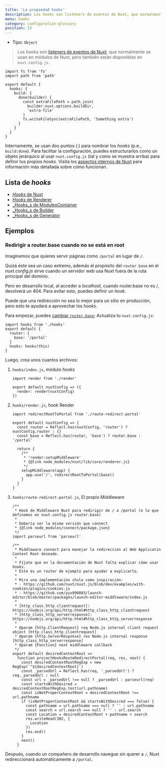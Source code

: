 ```yaml
---
title: 'La propiedad hooks'
description: Los hooks son listeners de eventos de Nuxt, que normalmente se usan en módulos de Nuxt, pero también están disponibles en `nuxt.config.js`.
menu: hooks
category: configuration-glossary
position: 13
---
```


- Tipo: `Object`

> Los hooks son [listeners de eventos de Nuxt](/docs/2.x/internals-glossary/internals), que normalmente se usan en módulos de Nuxt, pero también están disponibles en `nuxt.config.js`.

```js{}[nuxt.config.js]
import fs from 'fs'
import path from 'path'

export default {
  hooks: {
    build: {
      done(builder) {
        const extraFilePath = path.join(
          builder.nuxt.options.buildDir,
          'extra-file'
        )
        fs.writeFileSync(extraFilePath, 'Something extra')
      }
    }
  }
}
```

Internamente, se usan dos puntos (:) para nombrar los _hooks_ (p.e., `build:done`). Para facilitar la configuración, puedes estructurarlos como un objeto jerárquico al usar `nuxt.config.js` (tal y como se muestra arriba) para definir tus propios _hooks_. Visita los [aspectos internos de Nuxt](/docs/2.x/internals-glossary/internals) para información más detallada sobre cómo funcionan.

## Lista de _hooks_

- [_Hooks_ de Nuxt](/docs/2.x/internals-glossary/internals-renderer#hooks)
- [_Hooks_ de Renderer](/docs/2.x/internals-glossary/internals-renderer#hooks)
- [\_Hooks_s de ModulesContainer](/docs/2.x/internals-glossary/internals-module-container#hooks)
- [\_Hooks_s de Builder](/docs/2.x/internals-glossary/internals-builder#hooks)
- [\_Hooks_s de Generator](/docs/2.x/internals-glossary/internals-generator#hooks)

## Ejemplos

### Redirigir a router.base cuando no se está en root

Imaginemos que quieres servir páginas como `/portal` en lugar de `/`.

Quizá éste sea un caso extremo, además el propósito del `router.base` en el _nuxt.config.js_ sirve cuando un servidor web usa Nuxt fuera de la ruta principal del dominio.

Pero en desarrollo local, al acceder a _localhost_, cuando router.base no es /, devolverá un 404. Para evitar esto, puedes definir un _hook_.

Puede que una redirección no sea lo mejor para un sitio en producción, pero esto te ayudará a aprovechar los _hooks_.

Para empezar, puedes [cambiar `router.base`](/docs/2.x/configuration-glossary/configuration-router#base); Actualiza tu `nuxt.config.js`:

```js{}[nuxt.config.js]
import hooks from './hooks'
export default {
  router: {
    base: '/portal'
  }
  hooks: hooks(this)
}
```

Luego, crea unos cuantos archivos:

1. `hooks/index.js`, módulo _hooks_

   ```js{}[hooks/index.js]
   import render from './render'

   export default nuxtConfig => ({
     render: render(nuxtConfig)
   })
   ```

1. `hooks/render.js`, _hook_ Render

   ```js{}[hooks/render.js]
   import redirectRootToPortal from './route-redirect-portal'

   export default nuxtConfig => {
     const router = Reflect.has(nuxtConfig, 'router') ? nuxtConfig.router : {}
     const base = Reflect.has(router, 'base') ? router.base : '/portal'

     return {
       /**
        * 'render:setupMiddleware'
        * {@link node_modules/nuxt/lib/core/renderer.js}
        */
       setupMiddleware(app) {
         app.use('/', redirectRootToPortal(base))
       }
     }
   }
   ```

1. `hooks/route-redirect-portal.js`, El propio Middleware

   ```js{}[hooks/route-redirect-portal.js]
   /**
    * Hook de Middleware Nuxt para redirigir de / a /portal (o lo que definamos en nuxt.config.js router.base)
    *
    * Debería ser la misma versión que connect
    * {@link node_modules/connect/package.json}
    */
   import parseurl from 'parseurl'

   /**
    * Middleware connect para manejar la redirección al Web Applicatin Context Root deseado.
    *
    * Fíjate que en la documentación de Nuxt falta explicar cómo usar hooks.
    * Éste es un router de ejemplo para ayudar a explicarlo.
    *
    * Mira una implementación chula como inspiración:
    * - https://github.com/nuxt/nuxt.js/blob/dev/examples/with-cookies/plugins/cookies.js
    * - https://github.com/yyx990803/launch-editor/blob/master/packages/launch-editor-middleware/index.js
    *
    * [http_class_http_clientrequest]: https://nodejs.org/api/http.html#http_class_http_clientrequest
    * [http_class_http_serverresponse]: https://nodejs.org/api/http.html#http_class_http_serverresponse
    *
    * @param {http.ClientRequest} req Node.js internal client request object [http_class_http_clientrequest]
    * @param {http.ServerResponse} res Node.js internal response [http_class_http_serverresponse]
    * @param {Function} next middleware callback
    */
   export default desiredContextRoot =>
     function projectHooksRouteRedirectPortal(req, res, next) {
       const desiredContextRootRegExp = new RegExp(`^${desiredContextRoot}`)
       const _parsedUrl = Reflect.has(req, '_parsedUrl') ? req._parsedUrl : null
       const url = _parsedUrl !== null ? _parsedUrl : parseurl(req)
       const startsWithDesired = desiredContextRootRegExp.test(url.pathname)
       const isNotProperContextRoot = desiredContextRoot !== url.pathname
       if (isNotProperContextRoot && startsWithDesired === false) {
         const pathname = url.pathname === null ? '' : url.pathname
         const search = url.search === null ? '' : url.search
         const Location = desiredContextRoot + pathname + search
         res.writeHead(302, {
           Location
         })
         res.end()
       }
       next()
     }
   ```

Después, cuando un compañero de desarrollo navegue sin querer a `/`, Nuxt redireccionará automáticamente a `/portal`.
